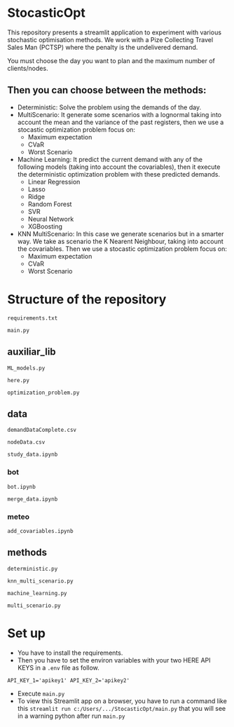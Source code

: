 # StocasticOpt

This repository presents a streamlit application to experiment with various stochastic optimisation methods. 
We work with a Pize Collecting Travel Sales Man (PCTSP) where the penalty is the undelivered demand. 

You must choose the day you want to plan and the maximum number of clients/nodes.

Then you can choose between the methods:
--
* Deterministic: Solve the problem using the demands of the day.
* MultiScenario: It generate some scenarios with a lognormal taking into account the mean and the variance of the past registers, then we use a stocastic optimization problem focus on:
    - Maximum expectation
    - CVaR
    - Worst Scenario 
* Machine Learning: It predict the current demand with any of the following models (taking into account the covariables), then it execute the deterministic optimization problem with these predicted demands.
    - Linear Regression
    - Lasso
    - Ridge
    - Random Forest
    - SVR
    - Neural Network
    - XGBoosting
* KNN MultiScenario: In this case we generate scenarios but in a smarter way. We take as scenario the K Nearent Neighbour, taking into account the covariables. Then we use a stocastic optimization problem focus on: 
    - Maximum expectation
    - CVaR
    - Worst Scenario 

# Structure of the repository
``requirements.txt``

``main.py``
## auxiliar_lib
``ML_models.py``

``here.py``

``optimization_problem.py``

## data
``demandDataComplete.csv``

``nodeData.csv``

``study_data.ipynb``

### bot
``bot.ipynb``

``merge_data.ipynb``

### meteo
``add_covariables.ipynb``

## methods
``deterministic.py``

``knn_multi_scenario.py``

``machine_learning.py``

``multi_scenario.py``

# Set up
* You have to install the requirements.
* Then you have to set the environ variables with your two HERE API KEYS in a ``.env`` file as follow. 

``
API_KEY_1='apikey1'
API_KEY_2='apikey2'
``

* Execute ``main.py``
* To view this Streamlit app on a browser, you have to run a command like this  ``streamlit run c:/Users/.../StocasticOpt/main.py`` that you will see in a warning python after run ``main.py``
